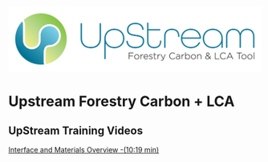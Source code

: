 <img src="images/repository-open-graph-UpStream.jpg">

# Upstream Forestry Carbon + LCA
##  UpStream Training Videos
[Interface and Materials Overview -(10:19 min)](https://www.youtube.com/watch?v=MU6BTT887JY)